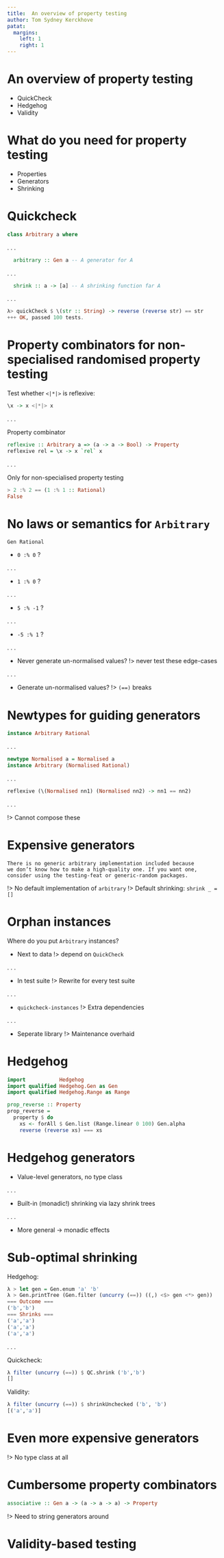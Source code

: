 ```yaml
---
title:  An overview of property testing
author: Tom Sydney Kerckhove
patat:
  margins:
    left: 1
    right: 1
---
```


# An overview of property testing

- QuickCheck
- Hedgehog
- Validity


# What do you need for property testing

- Properties
- Generators
- Shrinking

# Quickcheck

``` haskell
class Arbitrary a where
```

. . .

``` haskell
  arbitrary :: Gen a -- A generator for A
```

. . .

``` haskell
  shrink :: a -> [a] -- A shrinking function far A
```

. . .

``` haskell
λ> quickCheck $ \(str :: String) -> reverse (reverse str) == str
+++ OK, passed 100 tests.
```

# Property combinators for non-specialised randomised property testing

Test whether `<|*|>` is reflexive:

``` haskell
\x -> x <|*|> x
```

. . .

Property combinator

``` haskell
reflexive :: Arbitrary a => (a -> a -> Bool) -> Property
reflexive rel = \x -> x `rel` x
```

. . .

Only for non-specialised property testing

``` haskell
> 2 :% 2 == (1 :% 1 :: Rational)
False
```

# No laws or semantics for `Arbitrary`

`Gen Rational`

- `0 :% 0` ?

. . .

- `1 :% 0` ?

. . .

- `5 :% -1` ?

. . .

- `-5 :% 1` ?

. . .

- Never generate un-normalised values? !> never test these edge-cases

. . .

- Generate un-normalised values?       !> `(==)` breaks

# Newtypes for guiding generators

``` Haskell
instance Arbitrary Rational
```

. . .


``` Haskell
newtype Normalised a = Normalised a
instance Arbitrary (Normalised Rational)
```

. . .


``` Haskell
reflexive (\(Normalised nn1) (Normalised nn2) -> nn1 == nn2)
```

. . .

!> Cannot compose these

# Expensive generators

```
There is no generic arbitrary implementation included because
we don’t know how to make a high-quality one. If you want one,
consider using the testing-feat or generic-random packages.
```

!> No default implementation of `arbitrary`
!> Default shrinking: `shrink _ = []`

# Orphan instances

Where do you put `Arbitrary` instances?

- Next to data     !> depend on `QuickCheck`

. . .

- In test suite    !> Rewrite for every test suite

. . .

- `quickcheck-instances` !> Extra dependencies

. . .

- Seperate library !> Maintenance overhaid

# Hedgehog

``` haskell
import           Hedgehog
import qualified Hedgehog.Gen as Gen
import qualified Hedgehog.Range as Range

prop_reverse :: Property
prop_reverse =
  property $ do
    xs <- forAll $ Gen.list (Range.linear 0 100) Gen.alpha
    reverse (reverse xs) === xs
```

# Hedgehog generators

- Value-level generators, no type class

. . .

- Built-in (monadic!) shrinking via lazy shrink trees

. . .

- More general -> monadic effects

# Sub-optimal shrinking

Hedgehog:

``` haskell
λ > let gen = Gen.enum 'a' 'b'
λ > Gen.printTree (Gen.filter (uncurry (==)) ((,) <$> gen <*> gen))
=== Outcome ===
('b','b')
=== Shrinks ===
('a','a')
('a','a')
('a','a')
```

. . .

Quickcheck:

``` haskell
λ filter (uncurry (==)) $ QC.shrink ('b','b')
[]
```

Validity:

``` haskell
λ filter (uncurry (==)) $ shrinkUnchecked ('b', 'b')
[('a','a')]
```

# Even more expensive generators

!> No type class at all

# Cumbersome property combinators

``` haskell
associative :: Gen a -> (a -> a -> a) -> Property
```

!> Need to string generators around

# Validity-based testing

